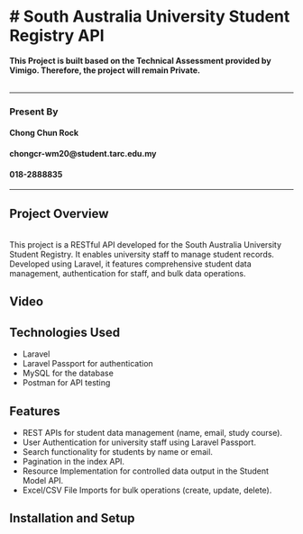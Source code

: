 <p><h1># South Australia University Student Registry API</h1></p>
<p><b>This Project is built based on the Technical Assessment provided by Vimigo. Therefore, the project will remain Private.</b>
<br><br>
    <hr>
<h3>Present By</h3>
    <h4>Chong Chun Rock <h4>
    <h4>chongcr-wm20@student.tarc.edu.my</h4>
    <h4>018-2888835</h4>
    
</p>
<hr>
    

<p><h2> Project Overview</h2><br>
This project is a RESTful API developed for the South Australia University Student Registry. It enables university staff to manage student records. Developed using Laravel, it features comprehensive student data management, authentication for staff, and bulk data operations.</p>

<p><h2>Video</h2>

<p><h2>Technologies Used</h2>
<ul>
<li>Laravel</li>
<li>Laravel Passport for authentication</li>
<li>MySQL for the database</li>
<li>Postman for API testing</li>
</ul></p>

<p><h2>Features</h2></p>
<ul>
<li>REST APIs for student data management (name, email, study course).</li>
<li>User Authentication for university staff using Laravel Passport.</li>
<li>Search functionality for students by name or email.</li>
<li>Pagination in the index API.</li>
<li>Resource Implementation for controlled data output in the Student Model API.</li>
<li>Excel/CSV File Imports for bulk operations (create, update, delete).</li>
</ul></p>


<p><h2>Installation and Setup</h2>


